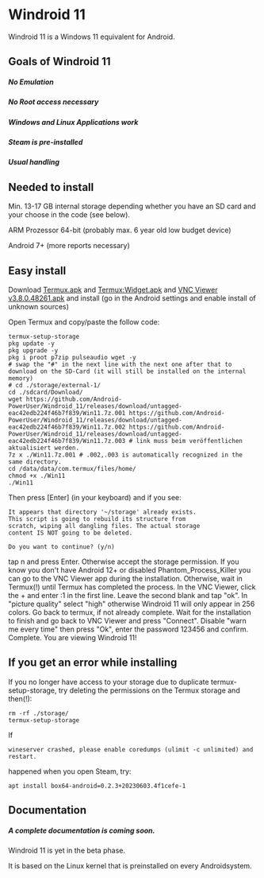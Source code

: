 # Windroid 11

Windroid 11 is a Windows 11 equivalent for Android.



## Goals of Windroid 11

##### No Emulation
##### No Root access necessary
##### Windows and Linux Applications work
##### Steam is pre-installed
##### Usual handling


## Needed to install

Min. 13-17 GB internal storage depending whether you have an SD card and your choose in the code (see below).

ARM Prozessor 64-bit (probably max. 6 year old low budget device)

Android 7+ (more reports necessary)

## Easy install

Download
[Termux.apk](https://github.com/termux/termux-app/releases/download/v0.118.0/termux-app_v0.118.0%2Bgithub-debug_arm64-v8a.apk) and 
[Termux:Widget.apk](https://github.com/termux/termux-widget/releases/download/v0.13.0/termux-widget_v0.13.0%2Bgithub-debug.apk)
and [VNC Viewer v3.8.0.48261.apk](https://github.com/Android-PowerUser/Windroid_11/releases/download/untagged-3d8afee65340ab832c3e/VNC.Viewer_3.8.0.48261-arm64.apk)
and install (go in the Android settings and enable install of unknown sources)

Open Termux and copy/paste the follow code:
```
termux-setup-storage
pkg update -y
pkg upgrade -y
pkg i proot p7zip pulseaudio wget -y
# swap the "#" in the next line with the next one after that to download on the SD-Card (it will still be installed on the internal memory)
# cd ./storage/external-1/
cd ./sdcard/Download/
wget https://github.com/Android-PowerUser/Windroid_11/releases/download/untagged-eac42edb224f46b7f839/Win11.7z.001 https://github.com/Android-PowerUser/Windroid_11/releases/download/untagged-eac42edb224f46b7f839/Win11.7z.002 https://github.com/Android-PowerUser/Windroid_11/releases/download/untagged-eac42edb224f46b7f839/Win11.7z.003 # link muss beim veröffentlichen aktualisiert werden.
7z x ./Win11.7z.001 # .002,.003 is automatically recognized in the same directory.
cd /data/data/com.termux/files/home/
chmod +x ./Win11
./Win11

```
Then press [Enter] (in your keyboard) and if you see:
```
It appears that directory '~/storage' already exists.
This script is going to rebuild its structure from
scratch, wiping all dangling files. The actual storage
content IS NOT going to be deleted.

Do you want to continue? (y/n)
```
tap n and press Enter.
Otherwise accept the storage permission. If you know you don't have Android 12+ or disabled Phantom_Process_Killer you can go to the VNC Viewer app during the installation. Otherwise, wait in Termux(!) until Termux has completed the process. In the VNC Viewer, click the + and enter :1 in the first line.  Leave the second blank and tap "ok". In "picture quality" select "high" otherwise Windroid 11 will only appear in 256 colors. Go back to termux, if not already complete. Wait for the installation to finish and go back to VNC Viewer and press "Connect".  Disable "warn me every time" then press "Ok", enter the password 123456 and confirm.
Complete.
You are viewing Windroid 11!

## If you get an error while installing
If you no longer have access to your storage due to duplicate termux-setup-storage, try deleting the permissions on the Termux storage and then(!):
```
rm -rf ./storage/
termux-setup-storage
```

If
```
wineserver crashed, please enable coredumps (ulimit -c unlimited) and restart.
```
happened when you open Steam, try:
```
apt install box64-android=0.2.3+20230603.4f1cefe-1
```
## Documentation
##### A complete documentation is coming soon.
Windroid 11 is yet in the beta phase.

It is based on the Linux kernel that is preinstalled on every Androidsystem.

